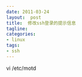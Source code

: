 ```yaml
---
date: 2011-03-24
layout:  post
title:  修改ssh登录的提示信息
tagline:
categories:
- linux
tags:
- ssh
---
```

vi /etc/motd
